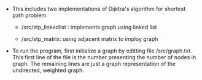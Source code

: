 * This includes two implementations of Dijktra's algorithm for shortest path
problem.
	* /src/stp_linkedlist : implements graph using linked list

	* /src/stp_matrix: using adjacent matrix to imploy graph

* To run the program, first initialize a graph by editting file /src/graph.txt. 
This first line of the file is the number presenting the number of nodes in
graph. 
The remaining lines are just a graph representation of the undirected, weighted 
graph. 
